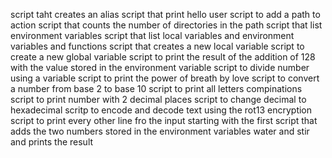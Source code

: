 script taht creates an alias script that print hello user script to add a path to action script that counts the number of directories in the path script that list environment variables script that list local variables and environment variables and functions script that creates a new local variable script to create a new global variable script to print the result of the addition of 128 with the value stored in the environment variable script to divide number using a variable script to print the power of breath by love script to convert a number from base 2 to base 10 script to print all letters compinations script to print number with 2 decimal places script to change decimal to hexadecimal scritp to encode and decode text using the rot13 encryption script to print every other line fro the input starting with the first script that adds the two numbers stored in the environment variables water and stir and prints the result
